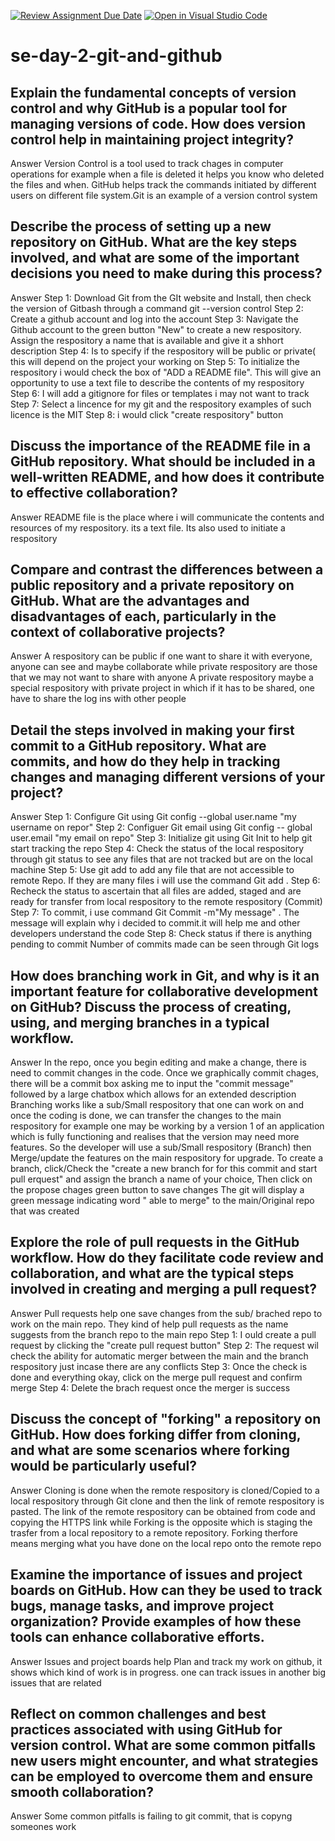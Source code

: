 [![Review Assignment Due Date](https://classroom.github.com/assets/deadline-readme-button-22041afd0340ce965d47ae6ef1cefeee28c7c493a6346c4f15d667ab976d596c.svg)](https://classroom.github.com/a/8wgCKhpZ)
[![Open in Visual Studio Code](https://classroom.github.com/assets/open-in-vscode-2e0aaae1b6195c2367325f4f02e2d04e9abb55f0b24a779b69b11b9e10269abc.svg)](https://classroom.github.com/online_ide?assignment_repo_id=15861590&assignment_repo_type=AssignmentRepo)
# se-day-2-git-and-github
## Explain the fundamental concepts of version control and why GitHub is a popular tool for managing versions of code. How does version control help in maintaining project integrity?

Answer
Version Control is a tool used to track chages in computer operations for example when a file is deleted it helps you know who deleted the files and when. GitHub helps track the commands initiated by different users on different file system.Git is an example of a version control system

## Describe the process of setting up a new repository on GitHub. What are the key steps involved, and what are some of the important decisions you need to make during this process?

Answer
Step 1: Download Git from the GIt website and Install, then check the version of Gitbash through a command git --version control
Step 2: Create a github account and log into the account
Step 3: Navigate the Github account to the green button "New" to create a new respository. Assign the respository a name that is available and give it a shhort description
Step 4: Is to specify if the respository will be public or private( this will depend on the project your working on
Step 5: To initialize the respository i would check the box of "ADD a README file". This will give an opportunity to use a text file to describe the contents of my respository
Step 6: I will add a gitignore for files or templates i may not want to track
Step 7: Select a lincence for my git and the respository examples of such licence is the MIT
Step 8: i would click "create respository" button 

## Discuss the importance of the README file in a GitHub repository. What should be included in a well-written README, and how does it contribute to effective collaboration?

Answer
README file is the place where i will communicate the contents and resources of my respository. its a text file. Its also used to initiate a respository

## Compare and contrast the differences between a public repository and a private repository on GitHub. What are the advantages and disadvantages of each, particularly in the context of collaborative projects?

Answer
A respository can be public if one want to share it with everyone, anyone can see and maybe collaborate while private respository are those that we may not want to share with anyone
A private respository maybe a special respository with private project in which if it has to be shared, one have to share the log ins with other people


## Detail the steps involved in making your first commit to a GitHub repository. What are commits, and how do they help in tracking changes and managing different versions of your project?

Answer
Step 1: Configure Git using Git config --global user.name "my username on repor"
Step 2: Configuer Git email using Git config -- global user.email "my email on repo"
Step 3: Initialize git using Git Init to help git start tracking the repo
Step 4: Check the status of the local respository through git status to see any files that are not tracked but are on the local machine
Step 5: Use git add to add any file that are not accessible to remote Repo. If they are many files i will use the command Git add .
Step 6: Recheck the status to ascertain that all files are added, staged and are ready for transfer from local respository to the remote respository (Commit)
Step 7: To commit, i use command Git Commit -m"My message" . The message will explain why i decided to commit.it will help me and other developers understand the code
Step 8: Check status if there is anything pending to commit
Number of commits made can be seen through Git logs


## How does branching work in Git, and why is it an important feature for collaborative development on GitHub? Discuss the process of creating, using, and merging branches in a typical workflow.

Answer
In the repo, once you begin editing and make a change, there is need to commit changes in the code. Once we graphically commit chages, there will be a commit box asking me to input the "commit message" followed by a large chatbox which allows for an extended description
Branching works like a sub/Small respository that one can work on and once the coding is done, we can transfer the changes to the main respository for example one may be working by a version 1 of an application which is fully functioning and realises that the version may need more features. So the developer will use a sub/Small respository (Branch) then Merge/update the features on the  main respository for upgrade. 
To create a branch, click/Check the "create a new branch for for this commit and start pull erquest" and assign the branch a name of your choice, Then click on the propose chages green button to save changes
The git will display a green message indicating word " able to merge" to the main/Original repo that was created


## Explore the role of pull requests in the GitHub workflow. How do they facilitate code review and collaboration, and what are the typical steps involved in creating and merging a pull request?

Answer
Pull requests help one save changes from the sub/ brached repo to work on the main repo. They kind of help pull requests as the name suggests from the branch repo to the main repo
Step 1: I ould create a pull request by clicking the "create pull request button"
Step 2: The request wil check the ability for automatic merger between the main and the branch respository just incase there are any conflicts
Step 3: Once the check is done and everything okay, click on the merge pull request  and confirm merge
Step 4: Delete the brach request once the merger is success


## Discuss the concept of "forking" a repository on GitHub. How does forking differ from cloning, and what are some scenarios where forking would be particularly useful?

Answer
Cloning is done when the remote respository is cloned/Copied to a local respository through Git clone and then the link of remote respository is pasted. The link of the remote respository can be obtained from code and copying the HTTPS link while Forking is the opposite which is staging the trasfer from a local repository to a remote repository. Forking therfore means merging what  you have done on the local repo onto the remote repo


## Examine the importance of issues and project boards on GitHub. How can they be used to track bugs, manage tasks, and improve project organization? Provide examples of how these tools can enhance collaborative efforts.

Answer
Issues  and project boards help Plan and track my work on github, it shows which kind of work is in progress. one can track issues in another big issues that are related

## Reflect on common challenges and best practices associated with using GitHub for version control. What are some common pitfalls new users might encounter, and what strategies can be employed to overcome them and ensure smooth collaboration?
Answer
Some common pitfalls is failing to git commit, that is copyng someones work
